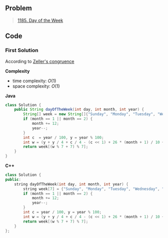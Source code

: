 ## Problem

> [1185. Day of the Week](https://leetcode.cn/problems/day-of-the-week/)

## Code

### First Solution

According to [Zeller's congruence](https://en.wikipedia.org/wiki/Zeller%27s_congruence)

**Complexity**

- time complexity: $O(1)$
- space complexity: $O(1)$

**Java**

```java
class Solution {
    public String dayOfTheWeek(int day, int month, int year) {
        String[] week = new String[]{"Sunday", "Monday", "Tuesday", "Wednesday", "Thursday", "Friday", "Saturday"};
        if (month == 1 || month == 2) {
            month += 12;
            year--;
        }
        int c  = year / 100, y = year % 100;
        int w = (y + y / 4 + c / 4 - (c << 1) + 26 * (month + 1) / 10 + day - 1);
        return week[(w % 7 + 7) % 7];
    }
}
```

**C++**

```c++
class Solution {
public:
    string dayOfTheWeek(int day, int month, int year) {
        string week[7] = {"Sunday", "Monday", "Tuesday", "Wednesday", "Thursday", "Friday", "Saturday"};
        if (month == 1 || month == 2) {
            month += 12;
            year--;
        }
        int c = year / 100, y = year % 100;
        int w = (y + y / 4 + c / 4 - (c << 1) + 26 * (month + 1) / 10 + day - 1);
        return week[(w % 7 + 7) % 7];
    }
};
```
